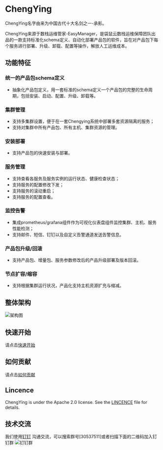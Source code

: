 # ChengYing

ChengYing名字由来为中国古代十大名剑之一-承影。

ChengYing来源于数栈运维管家-EasyManager，是袋鼠云数栈运维保障团队出品的一款支持标准化schema定义、自动化部署产品包的软件，旨在对产品包下每个服务进行部署、升级、卸载、配置等操作，解放人工运维成本。

## 功能特征
### 统一的产品包schema定义
* 抽象化产品包定义，用一套标准的schema定义一个产品包的完整的生命周期，包括安装、启动、配置、升级、卸载等。

### 集群管理
* 支持多集群设置，便于在一套Chengying系统中部署多套资源隔离的服务；
* 支持对集群中所有产品包、所有主机、集群资源的管理。

### 安装部署
* 支持产品包的快速安装与部署。

### 服务管理
* 支持查看各服务及服务实例的运行状态、健康检查状态；
* 支持服务的配置修改下发；
* 支持服务的滚动重启；
* 支持服务的配置查看。

### 监控告警
* 集成prometheus/grafana组件作为可视化仪表盘组件监控集群、主机、服务性能检测；
* 支持邮件、短信、钉钉以及自定义告警通道发送告警信息。

### 产品包升级/回滚
* 支持产品包、增量包、服务参数修改后的产品升级部署及版本回滚。

### 节点扩容/缩容
* 支持根据集群运行状况，产品化支持主机资源扩充与缩减。

## 整体架构
![架构图](docs/architecture.png)

## 快速开始
请点击[快速开始](https://dtstack.github.io/chengying-web/docs/chengyingDocs/quickstart)

## 如何贡献
请点击[如何贡献](https://dtstack.github.io/chengying-web/docs/chengyingDocs/contributing)

## Lincence
ChengYing is under the Apache 2.0 license. See the [LINCENCE](http://www.apache.org/licenses/LICENSE-2.0) file for details.

## 技术交流
我们使用[钉钉](https://www.dingtalk.com/) 沟通交流，可以搜索群号[30537511]或者扫描下面的二维码加入钉钉群
![钉钉群](docs/ding%20(1).jpeg)


